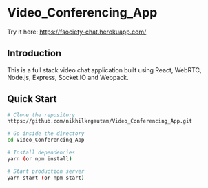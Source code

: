 # Video_Conferencing_App

Try it here: https://fsociety-chat.herokuapp.com/

## Introduction
This is a full stack video chat application built using React, WebRTC, Node.js, Express, Socket.IO and Webpack.

## Quick Start

```bash
# Clone the repository
https://github.com/nikhilkrgautam/Video_Conferencing_App.git

# Go inside the directory
cd Video_Conferencing_App

# Install dependencies
yarn (or npm install)

# Start production server
yarn start (or npm start)
```
